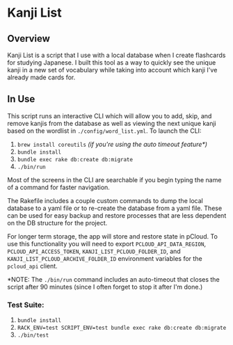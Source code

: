 # Kanji List

## Overview
Kanji List is a script that I use with a local database when I create flashcards for studying Japanese. I built this tool as a way to quickly see the unique kanji in a new set of vocabulary while taking into account which kanji I've already made cards for.

## In Use
This script runs an interactive CLI which will allow you to add, skip, and remove kanjis from the database as well as viewing the next unique kanji based on the wordlist in `./config/word_list.yml`. To launch the CLI:
1. `brew install coreutils` _(if you're using the auto timeout feature*)_
2. `bundle install`
3. `bundle exec rake db:create db:migrate`
4.  `./bin/run`

Most of the screens in the CLI are searchable if you begin typing the name of a command for faster navigation.

The Rakefile includes a couple custom commands to dump the local database to a yaml file or to re-create the database from a yaml file. These can be used for easy backup and restore processes that are less dependent on the DB structure for the project.

For longer term storage, the app will store and restore state in pCloud. To use this functionality you will need to export `PCLOUD_API_DATA_REGION`, `PCLOUD_API_ACCESS_TOKEN`, `KANJI_LIST_PCLOUD_FOLDER_ID`, and `KANJI_LIST_PCLOUD_ARCHIVE_FOLDER_ID` environment variables for the `pcloud_api` client.

*NOTE: The `./bin/run` command includes an auto-timeout that closes the script after 90 minutes (since I often forget to stop it after I'm done.)

### Test Suite:
1. `bundle install`
2. `RACK_ENV=test SCRIPT_ENV=test bundle exec rake db:create db:migrate`
3. `./bin/test`
